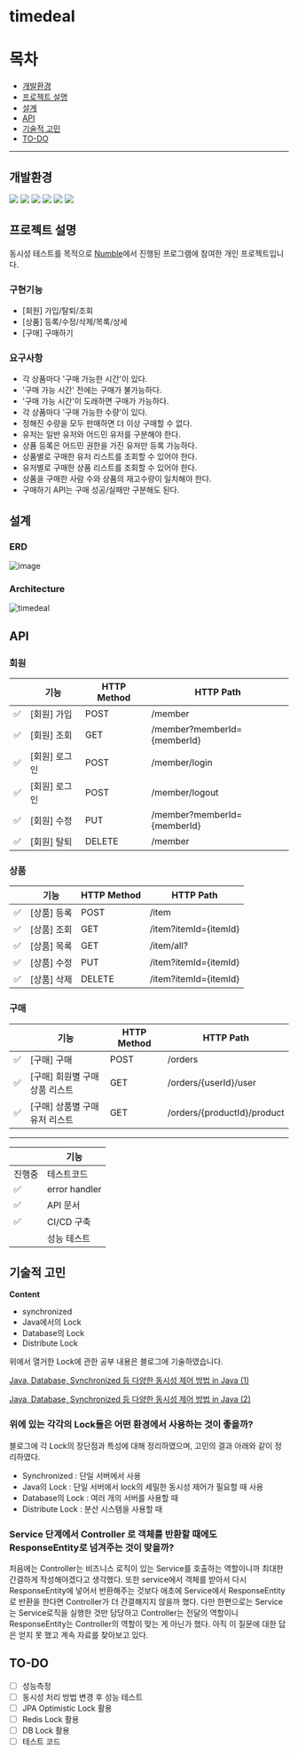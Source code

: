 # timedeal

# 목차

- [개발환경](#개발환경)
- [프로젝트 설명](#프로젝트-설명)
- [설계](#설계)
- [API](#API)
- [기술적 고민](#기술적-고민)
- [TO-DO](#TO-DO)

----



## 개발환경

<div align=left>
<img src="https://img.shields.io/badge/Oracle open jdk 11-007396?style=for-the-badge&logo=java&logoColor=white">
<img src="https://img.shields.io/badge/springboot 2.7.0-6DB33F?style=for-the-badge&logo=springboot&logoColor=white">
<img src="https://img.shields.io/badge/spring data jpa-6DB33F?style=for-the-badge&logo=spring&logoColor=white">
<img src="https://img.shields.io/badge/gradle -02303A?style=for-the-badge&logo=gradle&logoColor=white">
<img src="https://img.shields.io/badge/junit5-25A162?style=for-the-badge&logo=junit5&logoColor=white">
<img src="https://img.shields.io/badge/naver cloud-03C75A?style=for-the-badge&logo=naver&logoColor=white">

## 프로젝트 설명

동시성 테스트를 목적으로 [Numble](https://www.numble.it/b1f4ecbb-67b7-488a-b7dc-ca8824f43a60)에서 진행된 프로그램에 참여한 개인 프로젝트입니다.

### 구현기능
- [회원] 가입/탈퇴/조회
- [상품] 등록/수정/삭제/목록/상세
- [구매] 구매하기

### 요구사항
- 각 상품마다 '구매 가능한 시간'이 있다.
 - '구매 가능 시간' 전에는 구매가 불가능하다.
 - '구매 가능 시간'이 도래하면 구매가 가능하다.
- 각 상품마다 '구매 가능한 수량'이 있다.
 - 정해진 수량을 모두 판매하면 더 이상 구매할 수 없다.
- 유저는 일반 유저와 어드민 유저를 구분해야 한다.
- 상품 등록은 어드민 권한을 가진 유저만 등록 가능하다.
- 상품별로 구매한 유저 리스트를 조회할 수 있어야 한다.
- 유저별로 구매한 상품 리스트를 조회할 수 있어야 한다.
- 상품을 구매한 사람 수와 상품의 재고수량이 일치해야 한다.
- 구매하기 API는 구매 성공/실패만 구분해도 된다.

## 설계

### ERD
![image](https://user-images.githubusercontent.com/89899249/227125067-ac2ab4ff-5b16-42ac-8287-3c2c3853061e.png)


### Architecture
![timedeal](https://user-images.githubusercontent.com/89899249/227121603-c4ef27a4-3746-4e30-9899-8dddacace3d9.png)

## API

### 회원

|    | 기능       | HTTP Method | HTTP Path                   |
|----|----------|-------------|-----------------------------|
| ✅ | [회원] 가입  | POST        | /member                     |
| ✅ | [회원] 조회  | GET         | /member?memberId={memberId} |
| ✅ | [회원] 로그인 | POST        | /member/login               |
| ✅ | [회원] 로그인 | POST        | /member/logout              |
| ✅ | [회원] 수정  | PUT         | /member?memberId={memberId} |
| ✅ | [회원] 탈퇴  | DELETE      | /member                     |


### 상품

|     | 기능      | HTTP Method | HTTP Path             |
|-----|---------|-------------|-----------------------|
| ✅   | [상품] 등록 | POST        | /item                 |
| ✅   | [상품] 조회 | GET         | /item?itemId={itemId} |
| ✅   | [상품] 목록 | GET         | /item/all?            |
| ✅   | [상품] 수정 | PUT         | /item?itemId={itemId}     |
| ✅   | [상품] 삭제 | DELETE      | /item?itemId={itemId}    |

### 구매

|   | 기능                   | HTTP Method | HTTP Path                   |
|---|----------------------|-------------|-----------------------------|
| ✅ | [구매] 구매              | POST        | /orders                     |
| ✅ | [구매] 회원별 구매 상품 리스트   | GET        | /orders/{userId}/user       |
| ✅ | [구매] 상품별 구매 유저 리스트   | GET         | /orders/{productId}/product |

---

|     | 기능            |  
|-----|---------------| 
| 진행중 | 테스트코드         | 
| ✅   | error handler | 
| ✅   | API 문서        |  
| ✅   | CI/CD 구축      |  
|     | 성능 테스트        |  

## 기술적 고민
**Content**
- synchronized
- Java에서의 Lock
- Database의 Lock
- Distribute Lock
 
위에서 열거한 Lock에 관한 공부 내용은 블로그에 기술하였습니다.

[Java, Database, Synchronized 등 다양한 동시성 제어 방법 in Java (1)](https://ckd12394.tistory.com/39)

[Java, Database, Synchronized 등 다양한 동시성 제어 방법 in Java (2)](https://ckd12394.tistory.com/40)


### 위에 있는 각각의 Lock들은 어떤 환경에서 사용하는 것이 좋을까?
블로그에 각 Lock의 장단점과 특성에 대해 정리하였으며, 고민의 결과 아래와 같이 정리하였다.
- Synchronized : 단일 서버에서 사용
- Java의 Lock : 단일 서버에서 lock의 세밀한 동시성 제어가 필요할 때 사용
- Database의 Lock : 여러 개의 서버를 사용할 때
- Distribute Lock : 분산 시스템을 사용할 때

### Service 단계에서 Controller 로 객체를 반환할 때에도 ResponseEntity로 넘겨주는 것이 맞을까?
 처음에는 Controller는 비즈니스 로직이 있는 Service를 호출하는 역할이니까 최대한 간결하게 작성해야겠다고 생각했다.
 또한 service에서 객체를 받아서 다시 ResponseEntity에 넣어서 반환해주는 것보다 애초에 Service에서 ResponseEntity로 반환을 한다면 Controller가 더 간결해지지 않을까 했다.
 다만 한편으로는 Service는 Service로직을 실행한 것만 담당하고 Controller는 전달의 역할이니 ResponseEntity는 Controller의 역할이 맞는 게 아닌가 했다.
 아직 이 질문에 대한 답은 얻지 못 했고 계속 자료를 찾아보고 있다.

## TO-DO
- [ ] 성능측정
- [ ] 동시성 처리 방법 변경 후 성능 테스트
 - [ ] JPA Optimistic Lock 활용
 - [ ] Redis Lock 활용
 - [ ] DB Lock 활용
- [ ] 테스트 코드